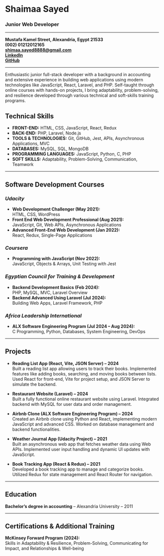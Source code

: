 # Shaimaa Sayed
### Junior Web Developer

---

**Mustafa Kamel Street, Alexandria, Egypt 21533**  
**(002) 01212012165**  
**shimaa.sayed8888@gmail.com**  
**[LinkedIn](https://www.linkedin.com/in/shaimaa-sayed88)**  
**[GitHub](https://github.com/shaimaayosef)**  

---

Enthusiastic junior full-stack developer with a background in accounting and extensive experience in building web applications using modern technologies like JavaScript, React, Laravel, and PHP. Self-taught through online courses with hands-on projects, I bring adaptability, problem-solving, and resilience developed through various technical and soft-skills training programs.

## Technical Skills

- **FRONT-END:** HTML, CSS, JavaScript, React, Redux
- **BACK-END:** PHP, Laravel, Node.js
- **TOOLS & TECHNOLOGIES:** Git, GitHub, Jest, APIs, Asynchronous Applications, MVC
- **DATABASES:** MySQL, SQL, MongoDB
- **PROGRAMMING LANGUAGES:** JavaScript, Python, C, PHP
- **SOFT SKILLS:** Adaptability, Problem-Solving, Communication, Teamwork

---

## Software Development Courses

### *Udacity*

- **Web Development Challenger (May 2021):**  
  HTML, CSS, WordPress
- **Front End Web Development Professional (Aug 2021):**  
  JavaScript, Git, Web APIs, Asynchronous Applications
- **Advanced Front-End Web Development (Jan 2022):**  
  React, Redux, Single-Page Applications

### *Coursera*

- **Programming with JavaScript (Nov 2022):**  
  JavaScript, Objects & Arrays, Unit Testing with Jest

### *Egyptian Council for Training & Development*

- **Backend Development Basics (Feb 2024):**  
  PHP, MySQL, MVC, Laravel Overview
- **Backend Advanced Using Laravel (Jul 2024):**  
  Building Web Apps, Laravel Framework, PHP

### *Africa Leadership International*

- **ALX Software Engineering Program (Jul 2024 – Aug 2024):**  
  C Programming, Python, Databases, System Engineering, DevOps

---

## Projects

- **Reading List App (React, Vite, JSON Server) – 2024**  
  Built a reading list app allowing users to track their books. Implemented features like adding books, searching, and moving books between lists. Used React for front-end, Vite for project setup, and JSON Server to simulate the backend.

- **Restaurant Website (Laravel) – 2024**  
  Built a fully functional online restaurant website using Laravel. Integrated backend with MySQL for user data and order management.

- **Airbnb Clone (ALX Software Engineering Program) – 2024**  
  Created an Airbnb clone using Python and React, implementing modern JavaScript and advanced CSS. Worked on database management and backend functionalities.

- **Weather Journal App (Udacity Project) – 2021**  
  Built an asynchronous web app that fetches weather data using Web APIs. Implemented user input handling and dynamic UI updates with JavaScript.

- **Book Tracking App (React & Redux) – 2021**  
  Developed a book tracking app to manage and categorize books. Utilized Redux for state management and React Router for navigation.

---

## Education

**Bachelor’s degree in accounting** – Alexandria University – 2011

---

## Certifications & Additional Training

**McKinsey Forward Program (2024):**  
Skills in Adaptability & Resilience, Problem-Solving, Communicating for Impact, and Relationships & Well-being
